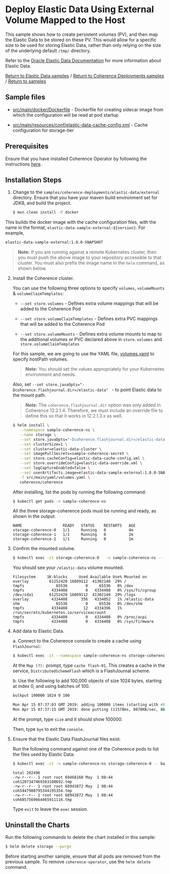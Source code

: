 # Deploy Elastic Data Using External Volume Mapped to the Host

This sample shows how to create persistent volumes (PV), and then map the Elastic Data to be stored on these PV. This would allow for a specific size to be used for storing Elastic Data, rather than only relying on the size of the underlying default `/tmp/` directory.

Refer to the [Oracle Elastic Data Documentation](https://docs.oracle.com/middleware/12213/coherence/COHDG/implementing-storage-and-backing-maps.htm#COHDG5496)
for more information about Elastic Data.

[Return to Elastic Data samples](../) / [Return to Coherence Deployments samples](../../) / [Return to samples](../../../README.md#list-of-samples)

## Sample files

* [src/main/docker/Dockerfile](src/main/docker/Dockerfile) - Dockerfile for creating sidecar image from which the configuration will be read at pod startup

* [src/main/resources/conf/elastic-data-cache-config.xml](src/main/resources/conf/elastic-data-cache-config.xml) - Cache configuration for storage-tier

## Prerequisites

Ensure that you have installed Coherence Operator by following the instructions [here](../../../README.md#install-the-coherence-operator).

## Installation Steps

1. Change to the `samples/coherence-deployments/elastic-data/external` directory. Ensure that you have your maven build environment set for JDK8, and build the project.

   ```bash
   $ mvn clean install -P docker
   ```

  This builds the docker image with the cache configuration files, with the name in the format, `elastic-data-sample-external:${version}`. For example,

   ```bash
   elastic-data-sample-external:1.0.0-SNAPSHOT
   ```

   > **Note:** If you are running against a remote Kubernetes cluster, then you must
   > push the above image to your repository accessible to that cluster. You must also
   > prefix the image name in the `helm` command, as shown below.

2. Install the Coherence cluster.

   You can use the following three options to specify `volumes`, `volumeMounts` & `volumeClaimTemplates`:

   * `--set store.volumes` - Defines extra volume mappings that will be added to the Coherence Pod

   * `--set store.volumeClaimTemplates` - Defines extra PVC mappings that will be added to the Coherence Pod

   * `--set store.volumeMounts` - Defines extra volume mounts to map to the additional volumes or PVC declared above in `store.volumes` and `store.volumeClaimTemplates`

   For this sample, we are going to use the YAML file, [volumes.yaml](src/main/yaml/volumes.yaml) to specify hostPath volumes.

   > **Note:** You should set the values appropriately for your Kubernetes environment and needs.

   Also, set `--set store.javaOpts="-Dcoherence.flashjournal.dir=/elastic-data" ` - to point Elastic data to the mount path.

   > **Note:** The `coherence.flashjournal.dir` option was only added in Coherence 12.2.1.4. Therefore, we must include
   > an override file to define this so that it works in 12.2.1.3.x as well.

   ```bash
   $ helm install \
      --namespace sample-coherence-ns \
      --name storage \
      --set store.javaOpts="-Dcoherence.flashjournal.dir=/elastic-data" \
      --set clusterSize=1 \
      --set cluster=elastic-data-cluster \
      --set imagePullSecrets=sample-coherence-secret \
      --set store.cacheConfig=elastic-data-cache-config.xml \
      --set store.overrideConfig=elastic-data-override.xml \
      --set logCaptureEnabled=false \
      --set userArtifacts.image=elastic-data-sample-external:1.0.0-SNAPSHOT \
      -f src/main/yaml/volumes.yaml \
      coherence/coherence
   ```

   After installing, list the pods by running the following command:

   ```bash
   $ kubectl get pods -n sample-coherence-ns
   ```
   All the three storage-coherence pods must be running and ready, as shown in the output:
   ```console
   NAME                  READY   STATUS    RESTARTS   AGE
   storage-coherence-0   1/1     Running   0          4m
   storage-coherence-1   1/1     Running   0          2m
   storage-coherence-2   1/1     Running   0          1m
   ```
3. Confirm the mounted volume.

   ```bash
   $ kubectl exec -it storage-coherence-0   -n sample-coherence-ns -- bash -c df
   ```
   You should see your `/elastic-data` volume mounted.
   ```console
   Filesystem     1K-blocks     Used Available Use% Mounted on
   overlay         61252420 16809112  41302140  29% /
   tmpfs              65536        0     65536   0% /dev
   tmpfs            4334408        0   4334408   0% /sys/fs/cgroup
   /dev/sda1       61252420 16809112  41302140  29% /logs
   overlay          4334408      356   4334052   1% /elastic-data
   shm                65536        0     65536   0% /dev/shm
   tmpfs            4334408       12   4334396   1% /run/secrets/kubernetes.io/serviceaccount
   tmpfs            4334408        0   4334408   0% /proc/acpi
   tmpfs            4334408        0   4334408   0% /sys/firmware
   ```   
4. Add data to Elastic Data.

   a. Connect to the Coherence console to create a cache using `FlashJournal`:

   ```bash
   $ kubectl exec -it --namespace sample-coherence-ns storage-coherence-0 bash /scripts/startCoherence.sh console
   ```   

   At the `Map (?):` prompt, type `cache flash-01`.  This creates a cache in the service, `DistributedSchemeFlash`
   which is a FlashJournal scheme.

   b. Use the following to add 100,000 objects of size 1024 bytes, starting at index 0, and using batches of 100.

   ```bash
   bulkput 100000 1024 0 100

   Mon Apr 15 07:37:03 GMT 2019: adding 100000 items (starting with #0) each 1024 bytes ...
   Mon Apr 15 07:37:15 GMT 2019: done putting (11578ms, 8878KB/sec, 8637 items/sec)
   ```

   At the prompt, type `size` and it should show 100000.

   Then, type `bye` to exit the `console`.

5. Ensure that the Elastic Data FlashJournal files exist.

   Run the following command against one of the Coherence pods to list the files used by Elastic Data:

   ```bash
   $ kubectl exec -it -n sample-coherence-ns storage-coherence-0 -- bash -c 'ls -l /elastic-data'
   ```
   ```console
   total 202496
   -rw-r--r-- 1 root root 69468160 May  1 08:44 coh1207347469383108692.tmp
   -rw-r--r-- 1 root root 68943872 May  1 08:44 coh5447980795344195354.tmp
   -rw-r--r-- 1 root root 68943872 May  1 08:44 coh6857569664465911116.tmp
   ```

   Type `exit` to leave the `exec` session.

## Uninstall the Charts

Run the following commands to delete the chart installed in this sample:

```bash
$ helm delete storage --purge
```

Before starting another sample, ensure that all  pods are removed from the previous sample. To remove `coherence-operator`, use the `helm delete` command.
